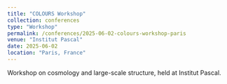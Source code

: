 ```yaml
---
title: "COLOURS Workshop"
collection: conferences
type: "Workshop"
permalink: /conferences/2025-06-02-colours-workshop-paris
venue: "Institut Pascal"
date: 2025-06-02
location: "Paris, France"
---
```


Workshop on cosmology and large-scale structure, held at Institut Pascal.

